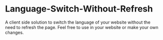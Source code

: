 # Language-Switch-Without-Refresh
A client side solution to switch the language of your website without the need to refresh the page. 
Feel free to use in your website or make your own changes.  
